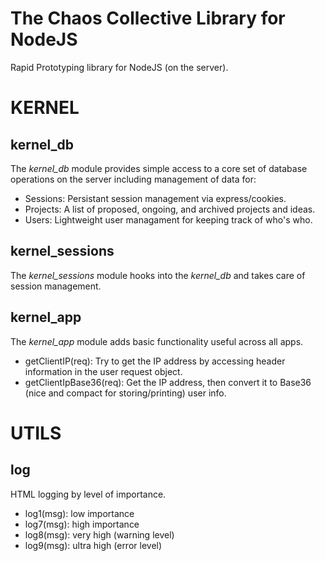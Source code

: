 
# The Chaos Collective Library for NodeJS

Rapid Prototyping library for NodeJS (on the server).

# KERNEL

## kernel_db

The *kernel_db* module provides simple access to a core set of database operations on the server including management of data for:

* Sessions: Persistant session management via express/cookies.
* Projects: A list of proposed, ongoing, and archived projects and ideas.
* Users: Lightweight user managament for keeping track of who's who.

## kernel_sessions

The *kernel_sessions* module hooks into the *kernel_db* and takes care of session management.

## kernel_app

The *kernel_app* module adds basic functionality useful across all apps.

* getClientIP(req): Try to get the IP address by accessing header information in the user request object.
* getClientIpBase36(req): Get the IP address, then convert it to Base36 (nice and compact for storing/printing) user info.

# UTILS

## log

HTML logging by level of importance.

* log1(msg): low importance
* log7(msg): high importance
* log8(msg): very high (warning level)
* log9(msg): ultra high (error level)
 

